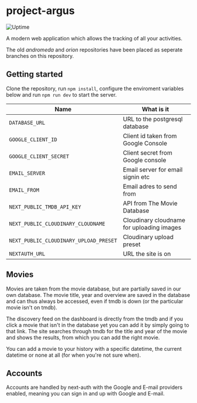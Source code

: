 # project-argus

![Uptime](https://img.shields.io/endpoint?url=https://raw.githubusercontent.com/rowan-paul/uptime/master/api/project-argus/uptime.json)

A modern web application which allows the tracking of all your activities.

The old _andromeda_ and _orion_ repositories have been placed as seperate branches on this repository.

## Getting started

Clone the repository, run `npm install`, configure the enviroment variables below and run `npm run dev` to start the server.

| Name                                   | What is it                                |
| -------------------------------------- | ----------------------------------------- |
| `DATABASE_URL`                         | URL to the postgresql database            |
| `GOOGLE_CLIENT_ID`                     | Client id taken from Google Console       |
| `GOOGLE_CLIENT_SECRET`                 | Client secret from Google console         |
| `EMAIL_SERVER`                         | Email server for email signin etc         |
| `EMAIL_FROM`                           | Email adres to send from                  |
| `NEXT_PUBLIC_TMDB_API_KEY`             | API from The Movie Database               |
| `NEXT_PUBLIC_CLOUDINARY_CLOUDNAME`     | Cloudinary cloudname for uploading images |
| `NEXT_PUBLIC_CLOUDINARY_UPLOAD_PRESET` | Cloudinary upload preset                  |
| `NEXTAUTH_URL`                         | URL the site is on                        |

## Movies

Movies are taken from the movie database, but are partially saved in our own database. The movie title, year and overview are saved in the database and can thus always be accessed, even if tmdb is down (or the particular movie isn't on tmdb).

The discovery feed on the dashboard is directly from the tmdb and if you click a movie that isn't in the database yet you can add it by simply going to that link. The site searches through tmdb for the title and year of the movie and shows the results, from which you can add the right movie.

You can add a movie to your history with a specific datetime, the current datetime or none at all (for when you're not sure when).

## Accounts

Accounts are handled by next-auth with the Google and E-mail providers enabled, meaning you can sign in and up with Google and E-mail.
